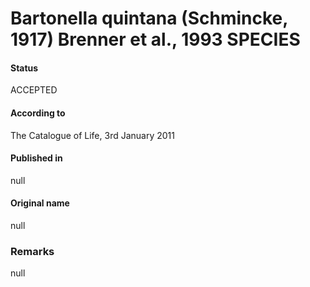 # Bartonella quintana (Schmincke, 1917) Brenner et al., 1993 SPECIES

#### Status
ACCEPTED

#### According to
The Catalogue of Life, 3rd January 2011

#### Published in
null

#### Original name
null

### Remarks
null